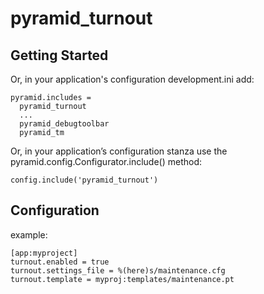 pyramid_turnout
=================

Getting Started
-----------------

Or, in your application's configuration development.ini add:

    pyramid.includes =
      pyramid_turnout
      ...
      pyramid_debugtoolbar
      pyramid_tm


Or, in your application’s configuration stanza use the pyramid.config.Configurator.include() method:

    config.include('pyramid_turnout')


Configuration
---------------

example:

    [app:myproject]
    turnout.enabled = true
    turnout.settings_file = %(here)s/maintenance.cfg
    turnout.template = myproj:templates/maintenance.pt
